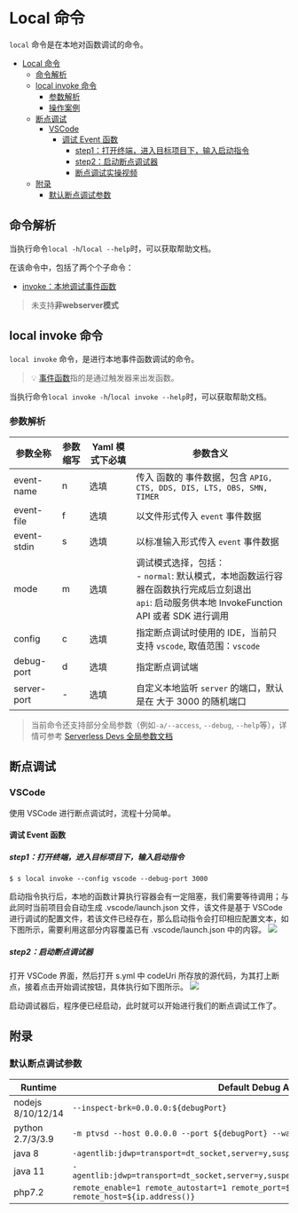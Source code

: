# Local 命令

`local` 命令是在本地对函数调试的命令。

- [Local 命令](#local-命令)
  - [命令解析](#命令解析)
  - [local invoke 命令](#local-invoke-命令)
    - [参数解析](#参数解析)
    - [操作案例](#操作案例)
  - [断点调试](#断点调试)
    - [VSCode](#vscode)
      - [调试 Event 函数](#调试-event-函数)
        - [step1：打开终端，进入目标项目下，输入启动指令](#step1打开终端进入目标项目下输入启动指令)
        - [step2：启动断点调试器](#step2启动断点调试器)
        - [断点调试实操视频](#断点调试实操视频)
  - [附录](#附录)
    - [默认断点调试参数](#默认断点调试参数)

## 命令解析

当执行命令`local -h`/`local --help`时，可以获取帮助文档。

在该命令中，包括了两个个子命令：

- [invoke：本地调试事件函数](#local-invoke-命令)

> 未支持**非webserver模式**

## local invoke 命令

`local invoke` 命令，是进行本地事件函数调试的命令。

> 💡 [事件函数](https://support.huaweicloud.com/productdesc-functiongraph/functiongraph_02_1001.html)指的是通过触发器来出发函数。

当执行命令`local invoke -h`/`local invoke --help`时，可以获取帮助文档。

### 参数解析

| 参数全称      | 参数缩写 | Yaml 模式下必填 | 参数含义|
| ------------- | -------- | --------------- | --------- |
| event-name    | n        | 选填            | 传入 函数的 事件数据，包含 `APIG, CTS, DDS, DIS, LTS, OBS, SMN, TIMER`                   |
| event-file    | f        | 选填            | 以文件形式传入 `event` 事件数据  |
| event-stdin   | s        | 选填            | 以标准输入形式传入 `event` 事件数据 |
| mode          | m        | 选填            | 调试模式选择，包括：<br> - `normal`: 默认模式，本地函数运行容器在函数执行完成后立刻退出 <br>`api`: 启动服务供本地 InvokeFunction API 或者 SDK 进行调用 |
| config        | c        | 选填            | 指定断点调试时使用的 IDE，当前只支持 `vscode`, 取值范围：`vscode`  |
| debug-port    | d        | 选填            | 指定断点调试端|
| server-port   | -        | 选填            | 自定义本地监听 `server` 的端口，默认是在 大于 3000 的随机端口     |

> 当前命令还支持部分全局参数（例如`-a/--access`, `--debug`, `--help`等），详情可参考 [Serverless Devs 全局参数文档](https://github.com/Serverless-Devs/Serverless-Devs/blob/master/docs/zh/command/readme.md#%E5%85%A8%E5%B1%80%E5%8F%82%E6%95%B0)

## 断点调试

### VSCode

使用 VSCode 进行断点调试时，流程十分简单。

#### 调试 Event 函数

##### step1：打开终端，进入目标项目下，输入启动指令

```
$ s local invoke --config vscode --debug-port 3000
```

启动指令执行后，本地的函数计算执行容器会有一定阻塞，我们需要等待调用；与此同时当前项目会自动生成 .vscode/launch.json 文件，该文件是基于 VSCode 进行调试的配置文件，若该文件已经存在，那么启动指令会打印相应配置文本，如下图所示，需要利用这部分内容覆盖已有 .vscode/launch.json 中的内容。
![](https://img.alicdn.com/imgextra/i3/O1CN01DcU4ca1VBiSYwrFh4_!!6000000002615-2-tps-1142-387.png)

##### step2：启动断点调试器

打开 VSCode 界面，然后打开 s.yml 中 codeUri 所存放的源代码，为其打上断点，接着点击开始调试按钮，具体执行如下图所示。
![](https://img.alicdn.com/imgextra/i3/O1CN01yycXnv1vzLO4cB9pv_!!6000000006243-2-tps-750-410.png)

启动调试器后，程序便已经启动，此时就可以开始进行我们的断点调试工作了。

## 附录

### 默认断点调试参数

| **Runtime**       | **Default Debug Args**                                                                    |
| ----------------- | ----------------------------------------------------------------------------------------- |
| nodejs 8/10/12/14 | `--inspect-brk=0.0.0.0:${debugPort}`                                                      |
| python 2.7/3/3.9  | `-m ptvsd --host 0.0.0.0 --port ${debugPort} --wait`                                      |
| java 8            | `-agentlib:jdwp=transport=dt_socket,server=y,suspend=y,quiet=y,address=${debugPort}`      |
| java 11           | `-agentlib:jdwp=transport=dt_socket,server=y,suspend=y,quiet=y,address=*:${debugPort}`    |
| php7.2            | `remote_enable=1 remote_autostart=1 remote_port=${debugPort} remote_host=${ip.address()}` |